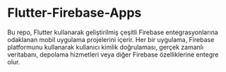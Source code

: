 # Flutter-Firebase-Apps
 Bu repo, Flutter kullanarak geliştirilmiş çeşitli Firebase entegrasyonlarına odaklanan mobil uygulama projelerini içerir. Her bir uygulama, Firebase platformunu kullanarak kullanıcı kimlik doğrulaması, gerçek zamanlı veritabanı, depolama hizmetleri veya diğer Firebase özelliklerine entegre olur.
